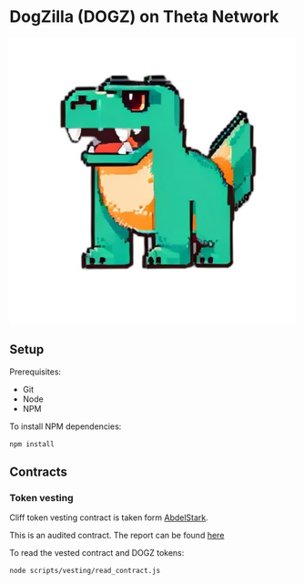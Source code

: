 # DogZilla (DOGZ) on Theta Network

![DogZilla](./img/icon.jpeg)

## Setup

Prerequisites:
* Git
* Node
* NPM

To install NPM dependencies:

```
npm install
```

## Contracts 
### Token vesting

Cliff token vesting contract is taken form [AbdelStark](https://github.com/AbdelStark/token-vesting-contracts). 

This is an audited contract. The report can be found [here](https://github.com/AbdelStark/token-vesting-contracts/blob/main/audits/hacken_audit_report.pdf)

To read the vested contract and DOGZ tokens:

```
node scripts/vesting/read_contract.js
```

